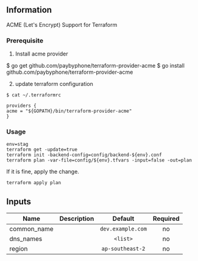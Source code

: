 ## Information

ACME (Let's Encrypt) Support for Terraform

### Prerequisite

1) Install acme provider

$ go get github.com/paybyphone/terraform-provider-acme
$ go install github.com/paybyphone/terraform-provider-acme

2) update terraform configuration

```
$ cat ~/.terraformrc

providers {
acme = "${GOPATH}/bin/terraform-provider-acme"
}
```

### Usage
```
env=stag
terraform get -update=true
terraform init -backend-config=config/backend-${env}.conf
terraform plan -var-file=config/${env}.tfvars -input=false -out=plan
```
If it is fine, apply the change.
```
terraform apply plan
```


## Inputs

| Name | Description | Default | Required |
|------|-------------|:-----:|:-----:|
| common_name |  | `dev.example.com` | no |
| dns_names |  | `<list>` | no |
| region |  | `ap-southeast-2` | no |


